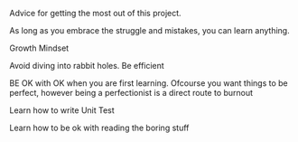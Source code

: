 Advice for getting the most out of this project.

As long as you embrace the struggle and mistakes, you can learn anything.

Growth Mindset

Avoid diving into rabbit holes. Be efficient

BE OK with OK when you are first learning. Ofcourse you want things to be 
perfect, however being a perfectionist is a direct route to burnout

Learn how to write Unit Test

Learn how to be ok with reading the boring stuff
